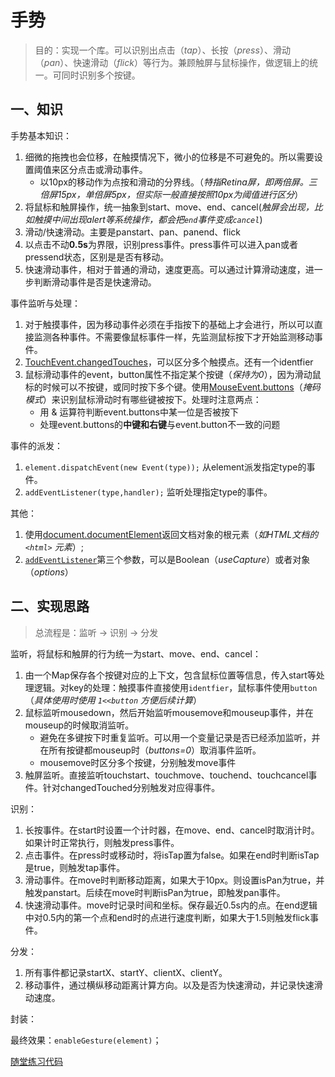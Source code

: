 # 手势

> 目的：实现一个库。可以识别出点击（*tap*）、长按（*press*）、滑动（*pan*）、快速滑动（*flick*）等行为。兼顾触屏与鼠标操作，做逻辑上的统一。可同时识别多个按键。

## 一、知识

手势基本知识：

1. 细微的拖拽也会位移，在触摸情况下，微小的位移是不可避免的。所以需要设置阈值来区分点击或滑动事件。
    - 以10px的移动作为点按和滑动的分界线。（*特指Retina屏，即两倍屏。三倍屏15px，单倍屏5px，但实际一般直接按照10px为阈值进行区分*）
1. 将鼠标和触屏操作，统一抽象到start、move、end、cancel(*触屏会出现，比如触摸中间出现alert等系统操作，都会把`end`事件变成`cancel`*)
1. 滑动/快速滑动。主要是panstart、pan、panend、flick
1. 以点击不动**0.5s**为界限，识别press事件。press事件可以进入pan或者pressend状态，区别是是否有移动。
1. 快速滑动事件，相对于普通的滑动，速度更高。可以通过计算滑动速度，进一步判断滑动事件是否是快速滑动。

事件监听与处理：

1. 对于触摸事件，因为移动事件必须在手指按下的基础上才会进行，所以可以直接监测各种事件。不需要像鼠标事件一样，先监测鼠标按下才开始监测移动事件。
1. [TouchEvent.changedTouches](https://developer.mozilla.org/zh-CN/docs/Web/API/TouchEvent/changedTouches)，可以区分多个触摸点。还有一个identfier
1. 鼠标滑动事件的event，button属性不指定某个按键（*保持为0*），因为滑动鼠标的时候可以不按键，或同时按下多个键。使用[MouseEvent.buttons](https://developer.mozilla.org/zh-CN/docs/Web/API/MouseEvent/buttons)（*掩码模式*）来识别鼠标滑动时有哪些键被按下。处理时注意两点：
    - 用 & 运算符判断event.buttons中某一位是否被按下
    - 处理event.buttons的**中键和右键**与event.button不一致的问题

事件的派发：

1. `element.dispatchEvent(new Event(type));` 从element派发指定type的事件。
1. `addEventListener(type,handler);` 监听处理指定type的事件。

其他：

1. 使用[document.documentElement](https://developer.mozilla.org/zh-CN/docs/Web/API/Document/documentElement)返回文档对象的根元素（*如HTML文档的 `<html>` 元素*）;
1. [`addEventListener`](https://developer.mozilla.org/zh-CN/docs/Web/API/EventTarget/addEventListener)第三个参数，可以是Boolean（*useCapture*）或者对象（*options*）

## 二、实现思路

> 总流程是：监听 -> 识别 -> 分发

监听，将鼠标和触屏的行为统一为start、move、end、cancel：

1. 由一个Map保存各个按键对应的上下文，包含鼠标位置等信息，传入start等处理逻辑。对key的处理：触摸事件直接使用`identfier`，鼠标事件使用`button`（*具体使用时使用 `1<<button` 方便后续计算*）
1. 鼠标监听mousedown，然后开始监听mousemove和mouseup事件，并在mouseup的时候取消监听。
    - 避免在多键按下时重复监听。可以用一个变量记录是否已经添加监听，并在所有按键都mouseup时（*buttons=0*）取消事件监听。
    - mousemove时区分多个按键，分别触发move事件
1. 触屏监听。直接监听touchstart、touchmove、touchend、touchcancel事件。针对changedTouched分别触发对应得事件。

识别：

1. 长按事件。在start时设置一个计时器，在move、end、cancel时取消计时。如果计时正常执行，则触发press事件。
1. 点击事件。在press时或移动时，将isTap置为false。如果在end时判断isTap是true，则触发tap事件。
1. 滑动事件。在move时判断移动距离，如果大于10px。则设置isPan为true，并触发panstart。后续在move时判断isPan为true，即触发pan事件。
1. 快速滑动事件。move时记录时间和坐标。保存最近0.5s内的点。在end逻辑中对0.5内的第一个点和end时的点进行速度判断，如果大于1.5则触发flick事件。

分发：

1. 所有事件都记录startX、startY、clientX、clientY。
1. 移动事件，通过横纵移动距离计算方向。以及是否为快速滑动，并记录快速滑动速度。

封装：

最终效果：`enableGesture(element)`；

[随堂练习代码](https://jsbin.com/wafojoq/edit?js,console,output)

